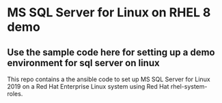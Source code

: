 # MS SQL Server for Linux on RHEL 8 demo

## Use the sample code here for setting up a demo environment for sql server on linux

This repo contains a the ansible code to set up MS SQL Server for Linux 2019 on a Red Hat Enterprise Linux system using Red Hat rhel-system-roles.